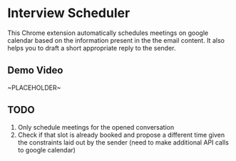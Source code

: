 # Interview Scheduler

This Chrome extension automatically schedules meetings on google calendar based on the information present in the the email content. It also helps you to draft a short appropriate reply to the sender.

## Demo Video

~PLACEHOLDER~

## TODO

1. Only schedule meetings for the opened conversation
2. Check if that slot is already booked and propose a different time given the constraints laid out by the sender (need to make additional API calls to google calendar)

